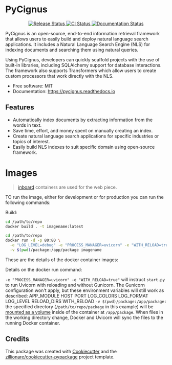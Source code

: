 # PyCignus


<p align="center">
<a href="https://pypi.python.org/pypi/pycignus">
    <img src="https://img.shields.io/pypi/v/pycignus.svg"
        alt = "Release Status">
</a>

<a href="https://github.com/kivo360/pycignus/actions">
    <img src="https://github.com/kivo360/pycignus/actions/workflows/main.yml/badge.svg?branch=release" alt="CI Status">
</a>

<a href="https://pycignus.readthedocs.io/en/latest/?badge=latest">
    <img src="https://readthedocs.org/projects/pycignus/badge/?version=latest" alt="Documentation Status">
</a>

</p>


PyCignus is an open-source, end-to-end information retrieval framework that allows users to easily build and deploy natural language search applications. It includes a Natural Language Search Engine (NLS) for indexing documents and searching them using natural queries.

Using PyCignus, developers can quickly scaffold projects with the use of built-in libraries, including SQLAlchemy support for database interactions. The framework also supports Transformers which allow users to create custom processors that work directly with the NLS.

* Free software: MIT
* Documentation: <https://pycignus.readthedocs.io>


## Features

* Automatically index documents by extracting information from the words in text.
* Save time, effort, and money spent on manually creating an index.
* Create natural language search applications for specific industries or topics of interest.
* Easily build NLS indexes to suit specific domain using open-source framework.



# Images

> [inboard](https://inboard.bws.bio/docker) containers are used for the web piece.

TO run the image, either for development or for production you can run the following commands:

Build:

```bash
cd /path/to/repo
docker build . -t imagename:latest
```


```bash
cd /path/to/repo
docker run -d -p 80:80 \
  -e "LOG_LEVEL=debug" -e "PROCESS_MANAGER=uvicorn" -e "WITH_RELOAD=true" \
  -v $(pwd)/package:/app/package imagename
```

These are the details of the docker container images:

Details on the docker run command:

`-e "PROCESS_MANAGER=uvicorn" -e "WITH_RELOAD=true"` will instruct `start.py` to run Uvicorn with reloading and without Gunicorn. The Gunicorn configuration won't apply, but these environment variables will still work as described:
APP_MODULE
HOST
PORT
LOG_COLORS
LOG_FORMAT
LOG_LEVEL
RELOAD_DIRS
WITH_RELOAD
`-v $(pwd)/package:/app/package:` the specified directory (`/path/to/repo/package` in this example) will be [mounted as a volume](https://docs.docker.com/engine/reference/run/#volume-shared-filesystems) inside of the container at `/app/package`. When files in the working directory change, Docker and Uvicorn will sync the files to the running Docker container.




## Credits

This package was created with [Cookiecutter](https://github.com/audreyr/cookiecutter) and the [zillionare/cookiecutter-pypackage](https://github.com/zillionare/cookiecutter-pypackage) project template.
